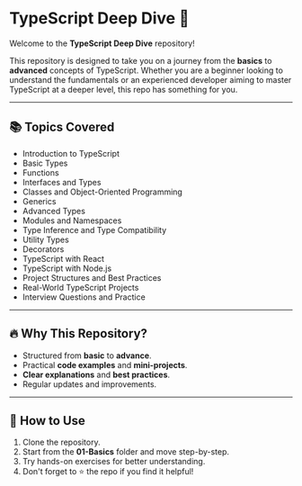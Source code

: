 # TypeScript Deep Dive 🚀

Welcome to the **TypeScript Deep Dive** repository!

This repository is designed to take you on a journey from the **basics** to **advanced** concepts of TypeScript. Whether you are a beginner looking to understand the fundamentals or an experienced developer aiming to master TypeScript at a deeper level, this repo has something for you.

---

## 📚 Topics Covered

- Introduction to TypeScript
- Basic Types
- Functions
- Interfaces and Types
- Classes and Object-Oriented Programming
- Generics
- Advanced Types
- Modules and Namespaces
- Type Inference and Type Compatibility
- Utility Types
- Decorators
- TypeScript with React
- TypeScript with Node.js
- Project Structures and Best Practices
- Real-World TypeScript Projects
- Interview Questions and Practice

---

## 🔥 Why This Repository?

- Structured from **basic** to **advance**.
- Practical **code examples** and **mini-projects**.
- **Clear explanations** and **best practices**.
- Regular updates and improvements.

---

## 🚀 How to Use

1. Clone the repository.
2. Start from the **01-Basics** folder and move step-by-step.
3. Try hands-on exercises for better understanding.
4. Don't forget to ⭐ the repo if you find it helpful!
